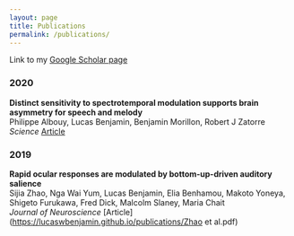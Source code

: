 ```yaml
---
layout: page
title: Publications
permalink: /publications/
--- 
```


Link to my [Google Scholar page](https://scholar.google.fr/citations?user=cOj0n3oAAAAJ&hl=fr)


### 2020

**Distinct sensitivity to spectrotemporal modulation supports brain asymmetry for speech and melody**  
Philippe Albouy, Lucas Benjamin, Benjamin Morillon, Robert J Zatorre  
*Science* [Article](https://lucaswbenjamin.github.io/publications/albouy_et_al_science_2020.pdf)


### 2019

**Rapid ocular responses are modulated by bottom-up-driven auditory salience**  
Sijia Zhao, Nga Wai Yum, Lucas Benjamin, Elia Benhamou, Makoto Yoneya, Shigeto Furukawa, Fred Dick, Malcolm Slaney, Maria Chait  
*Journal of Neuroscience* [Article](https://lucaswbenjamin.github.io/publications/Zhao et al.pdf)
